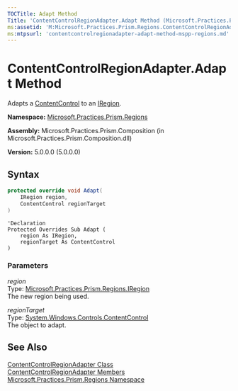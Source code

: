 ```yaml
---
TOCTitle: Adapt Method
Title: 'ContentControlRegionAdapter.Adapt Method (Microsoft.Practices.Prism.Regions)'
ms:assetid: 'M:Microsoft.Practices.Prism.Regions.ContentControlRegionAdapter.Adapt(Microsoft.Practices.Prism.Regions.IRegion,System.Windows.Controls.ContentControl)'
ms:mtpsurl: 'contentcontrolregionadapter-adapt-method-mspp-regions.md'
---
```


# ContentControlRegionAdapter.Adapt Method

Adapts a [ContentControl](http://msdn.microsoft.com/en-us/library/ms609797) to an [IRegion](/patterns-practices/reference/iregion-interface-mspp-regions).

**Namespace:** [Microsoft.Practices.Prism.Regions](/patterns-practices/reference/mspp-regions-namespaces)

**Assembly:** Microsoft.Practices.Prism.Composition (in Microsoft.Practices.Prism.Composition.dll)

**Version:** 5.0.0.0 (5.0.0.0)

## Syntax
```C#
protected override void Adapt(
	IRegion region,
	ContentControl regionTarget
)
```

```VB
'Declaration
Protected Overrides Sub Adapt ( 
	region As IRegion,
	regionTarget As ContentControl
)
```

### Parameters

*region*  
Type: [Microsoft.Practices.Prism.Regions.IRegion](/patterns-practices/reference/iregion-interface-mspp-regions)  
The new region being used.

*regionTarget*  
Type: [System.Windows.Controls.ContentControl](http://msdn.microsoft.com/en-us/library/ms609797)  
The object to adapt.

## See Also

[ContentControlRegionAdapter Class](/patterns-practices/reference/contentcontrolregionadapter-class-mspp-regions)<br/>
[ContentControlRegionAdapter Members](/patterns-practices/reference/contentcontrolregionadapter-members-mspp-regions)<br/>
[Microsoft.Practices.Prism.Regions Namespace](/patterns-practices/reference/mspp-regions-namespaces)<br/>